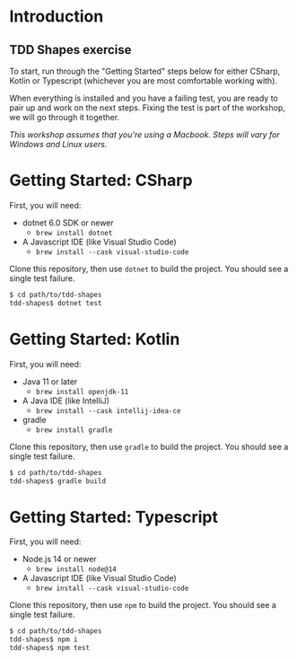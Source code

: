 # Introduction

## TDD Shapes exercise

To start, run through the "Getting Started" steps below for either CSharp, Kotlin or Typescript (whichever you are most comfortable working with).

When everything is installed and you have a failing test, you are ready to pair up and work on the next steps. Fixing the test is part of the workshop, we will go through it together.

_This workshop assumes that you're using a *Macbook*. Steps will vary for Windows and Linux users._

# Getting Started: CSharp

First, you will need:

- dotnet 6.0 SDK or newer
  - `brew install dotnet`
- A Javascript IDE (like Visual Studio Code)
  - `brew install --cask visual-studio-code`

Clone this repository, then use `dotnet` to build the project. You should see a single test failure.
```sh
$ cd path/to/tdd-shapes
tdd-shapes$ dotnet test
```

# Getting Started: Kotlin

First, you will need:

- Java 11 or later
  - `brew install openjdk-11`
- A Java IDE (like IntelliJ)
  - `brew install --cask intellij-idea-ce`
- gradle
  - `brew install gradle`

Clone this repository, then use `gradle` to build the project. You should see a single test failure.
```sh
$ cd path/to/tdd-shapes
tdd-shapes$ gradle build
```

# Getting Started: Typescript

First, you will need:

- Node.js 14 or newer
  - `brew install node@14`
- A Javascript IDE (like Visual Studio Code)
  - `brew install --cask visual-studio-code`

Clone this repository, then use `npm` to build the project. You should see a single test failure.
```sh
$ cd path/to/tdd-shapes
tdd-shapes$ npm i
tdd-shapes$ npm test
```
